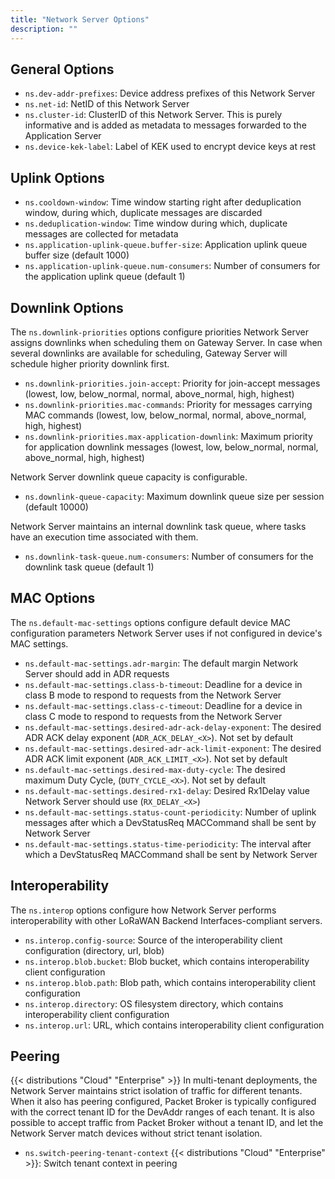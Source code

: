 ```yaml
---
title: "Network Server Options"
description: ""
---
```


## General Options

- `ns.dev-addr-prefixes`: Device address prefixes of this Network Server
- `ns.net-id`: NetID of this Network Server
- `ns.cluster-id`: ClusterID of this Network Server. This is purely informative and is added as metadata to messages forwarded to the Application Server
- `ns.device-kek-label`: Label of KEK used to encrypt device keys at rest

## Uplink Options

- `ns.cooldown-window`: Time window starting right after deduplication window, during which, duplicate messages are discarded
- `ns.deduplication-window`: Time window during which, duplicate messages are collected for metadata
- `ns.application-uplink-queue.buffer-size`: Application uplink queue buffer size (default 1000)
- `ns.application-uplink-queue.num-consumers`: Number of consumers for the application uplink queue (default 1)

## Downlink Options

The `ns.downlink-priorities` options configure priorities Network Server assigns downlinks when scheduling them on Gateway Server. In case when several downlinks are available for scheduling, Gateway Server will schedule higher priority downlink first.

- `ns.downlink-priorities.join-accept`: Priority for join-accept messages (lowest, low, below_normal, normal, above_normal, high, highest)
- `ns.downlink-priorities.mac-commands`: Priority for messages carrying MAC commands (lowest, low, below_normal, normal, above_normal, high, highest)
- `ns.downlink-priorities.max-application-downlink`: Maximum priority for application downlink messages (lowest, low, below_normal, normal, above_normal, high, highest)

Network Server downlink queue capacity is configurable. 

- `ns.downlink-queue-capacity`: Maximum downlink queue size per session (default 10000)

Network Server maintains an internal downlink task queue, where tasks have an execution time associated with them.

- `ns.downlink-task-queue.num-consumers`: Number of consumers for the downlink task queue (default 1)

## MAC Options

The `ns.default-mac-settings` options configure default device MAC configuration parameters Network Server uses if not configured in device's MAC settings.

- `ns.default-mac-settings.adr-margin`: The default margin Network Server should add in ADR requests
- `ns.default-mac-settings.class-b-timeout`: Deadline for a device in class B mode to respond to requests from the Network Server
- `ns.default-mac-settings.class-c-timeout`: Deadline for a device in class C mode to respond to requests from the Network Server
- `ns.default-mac-settings.desired-adr-ack-delay-exponent`: The desired ADR ACK delay exponent (`ADR_ACK_DELAY_<X>`). Not set by default
- `ns.default-mac-settings.desired-adr-ack-limit-exponent`: The desired ADR ACK limit exponent (`ADR_ACK_LIMIT_<X>`). Not set by default
- `ns.default-mac-settings.desired-max-duty-cycle`: The desired maximum Duty Cycle, (`DUTY_CYCLE_<X>`). Not set by default
- `ns.default-mac-settings.desired-rx1-delay`: Desired Rx1Delay value Network Server should use (`RX_DELAY_<X>`)
- `ns.default-mac-settings.status-count-periodicity`: Number of uplink messages after which a DevStatusReq MACCommand shall be sent by Network Server
- `ns.default-mac-settings.status-time-periodicity`: The interval after which a DevStatusReq MACCommand shall be sent by Network Server

## Interoperability

The `ns.interop` options configure how Network Server performs interoperability with other LoRaWAN Backend Interfaces-compliant servers.

- `ns.interop.config-source`: Source of the interoperability client configuration (directory, url, blob)
- `ns.interop.blob.bucket`: Blob bucket, which contains interoperability client configuration
- `ns.interop.blob.path`: Blob path, which contains interoperability client configuration
- `ns.interop.directory`: OS filesystem directory, which contains interoperability client configuration
- `ns.interop.url`: URL, which contains interoperability client configuration

## Peering

{{< distributions "Cloud" "Enterprise" >}} In multi-tenant deployments, the Network Server maintains strict isolation of traffic for different tenants. When it also has peering configured, Packet Broker is typically configured with the correct tenant ID for the DevAddr ranges of each tenant. It is also possible to accept traffic from Packet Broker without a tenant ID, and let the Network Server match devices without strict tenant isolation.

- `ns.switch-peering-tenant-context` {{< distributions "Cloud" "Enterprise" >}}: Switch tenant context in peering
